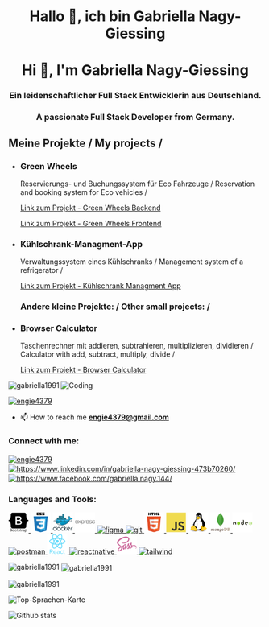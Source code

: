 
<h1 align="center">Hallo 👋, ich bin Gabriella Nagy-Giessing</h1>
<h1 align="center">Hi 👋, I'm Gabriella Nagy-Giessing</h1>

<h3 align="center">Ein leidenschaftlicher Full Stack Entwicklerin aus Deutschland.</h3>
<h3 align="center">A passionate Full Stack Developer from Germany.</h3>


 <h2>Meine Projekte / My projects /</h2>
    <ul>
      <li>
        <h3>Green Wheels</h3>
        <p>Reservierungs- und Buchungssystem für Eco Fahrzeuge / Reservation and booking system for Eco vehicles /</p>
        <p><a href="https://github.com/Green-Wheels/GreenWheels-Backend-express.js">Link zum Projekt - Green Wheels Backend</a></p>
        <p><a href="https://github.com/Green-Wheels/GreenWheels-Frontend-with-React">Link zum Projekt - Green Wheels Frontend</a></p>
      </li>
      <li>
        <h3>Kühlschrank-Managment-App</h3>
        <p>Verwaltungssystem eines Kühlschranks / Management system of a refrigerator /</p>
        <p><a href="https://github.com/Gabriella1991/Kuehlschrank-Managment-App">Link zum Projekt - Kühlschrank Managment App</a></p>
      </li>
      <h3>Andere kleine Projekte: / Other small projects: /</h3>
      <li>
        <h3>Browser Calculator</h3>
        <p>Taschenrechner mit addieren, subtrahieren, multiplizieren, dividieren / Calculator with add, subtract, multiply, divide / </p>
        <p><a href="https://github.com/Gabriella1991/Browser-Calculator-Nov-22">Link zum Projekt - Browser Calculator</a></p>
      </li>
    </ul>




 <img align="right"  alt="Coding" width="400" src="https://media1.giphy.com/media/MGdfeiKtEiEPS/giphy.gif?cid=ecf05e47ivvh8o6ouf36rp1k1c0wxior1khwpl6k5c64zt0t&ep=v1_gifs_related&rid=giphy.gif&ct=g" />

<p align="left"> <img src="https://komarev.com/ghpvc/?username=gabriella1991&label=Profile%20views&color=0e75b6&style=flat" alt="gabriella1991" /> </p>

<p align="left"> <a href="https://twitter.com/engie4379" target="blank"><img src="https://img.shields.io/twitter/follow/engie4379?logo=twitter&style=for-the-badge" alt="engie4379" /></a> </p>

- 📫 How to reach me **engie4379@gmail.com**

<h3 align="left">Connect with me:</h3>
<p align="left">
<a href="https://twitter.com/engie4379" target="blank"><img align="center" src="https://raw.githubusercontent.com/rahuldkjain/github-profile-readme-generator/master/src/images/icons/Social/twitter.svg" alt="engie4379" height="30" width="40" /></a>
<a href="https://linkedin.com/in/gabriella-nagy-giessing-473b70260/" target="blank"><img align="center" src="https://raw.githubusercontent.com/rahuldkjain/github-profile-readme-generator/master/src/images/icons/Social/linked-in-alt.svg" alt="https://www.linkedin.com/in/gabriella-nagy-giessing-473b70260/" height="30" width="40" /></a>
<a href="https://fb.com/https://www.facebook.com/gabriella.nagy.144/" target="blank"><img align="center" src="https://raw.githubusercontent.com/rahuldkjain/github-profile-readme-generator/master/src/images/icons/Social/facebook.svg" alt="https://www.facebook.com/gabriella.nagy.144/" height="30" width="40" /></a>
</p>

<h3 align="left">Languages and Tools:</h3>
<p align="left"> <a href="https://getbootstrap.com" target="_blank" rel="noreferrer"> <img src="https://raw.githubusercontent.com/devicons/devicon/master/icons/bootstrap/bootstrap-plain-wordmark.svg" alt="bootstrap" width="40" height="40"/> </a> <a href="https://www.w3schools.com/css/" target="_blank" rel="noreferrer"> <img src="https://raw.githubusercontent.com/devicons/devicon/master/icons/css3/css3-original-wordmark.svg" alt="css3" width="40" height="40"/> </a> <a href="https://www.docker.com/" target="_blank" rel="noreferrer"> <img src="https://raw.githubusercontent.com/devicons/devicon/master/icons/docker/docker-original-wordmark.svg" alt="docker" width="40" height="40"/> </a> <a href="https://expressjs.com" target="_blank" rel="noreferrer"> <img src="https://raw.githubusercontent.com/devicons/devicon/master/icons/express/express-original-wordmark.svg" alt="express" width="40" height="40"/> </a> <a href="https://www.figma.com/" target="_blank" rel="noreferrer"> <img src="https://www.vectorlogo.zone/logos/figma/figma-icon.svg" alt="figma" width="40" height="40"/> </a> <a href="https://git-scm.com/" target="_blank" rel="noreferrer"> <img src="https://www.vectorlogo.zone/logos/git-scm/git-scm-icon.svg" alt="git" width="40" height="40"/> </a> <a href="https://www.w3.org/html/" target="_blank" rel="noreferrer"> <img src="https://raw.githubusercontent.com/devicons/devicon/master/icons/html5/html5-original-wordmark.svg" alt="html5" width="40" height="40"/> </a> <a href="https://developer.mozilla.org/en-US/docs/Web/JavaScript" target="_blank" rel="noreferrer"> <img src="https://raw.githubusercontent.com/devicons/devicon/master/icons/javascript/javascript-original.svg" alt="javascript" width="40" height="40"/> </a> <a href="https://www.linux.org/" target="_blank" rel="noreferrer"> <img src="https://raw.githubusercontent.com/devicons/devicon/master/icons/linux/linux-original.svg" alt="linux" width="40" height="40"/> </a> <a href="https://www.mongodb.com/" target="_blank" rel="noreferrer"> <img src="https://raw.githubusercontent.com/devicons/devicon/master/icons/mongodb/mongodb-original-wordmark.svg" alt="mongodb" width="40" height="40"/> </a> <a href="https://nodejs.org" target="_blank" rel="noreferrer"> <img src="https://raw.githubusercontent.com/devicons/devicon/master/icons/nodejs/nodejs-original-wordmark.svg" alt="nodejs" width="40" height="40"/> </a> <a href="https://postman.com" target="_blank" rel="noreferrer"> <img src="https://www.vectorlogo.zone/logos/getpostman/getpostman-icon.svg" alt="postman" width="40" height="40"/> </a> <a href="https://reactjs.org/" target="_blank" rel="noreferrer"> <img src="https://raw.githubusercontent.com/devicons/devicon/master/icons/react/react-original-wordmark.svg" alt="react" width="40" height="40"/> </a> <a href="https://reactnative.dev/" target="_blank" rel="noreferrer"> <img src="https://reactnative.dev/img/header_logo.svg" alt="reactnative" width="40" height="40"/> </a> <a href="https://sass-lang.com" target="_blank" rel="noreferrer"> <img src="https://raw.githubusercontent.com/devicons/devicon/master/icons/sass/sass-original.svg" alt="sass" width="40" height="40"/> </a> <a href="https://tailwindcss.com/" target="_blank" rel="noreferrer"> <img src="https://www.vectorlogo.zone/logos/tailwindcss/tailwindcss-icon.svg" alt="tailwind" width="40" height="40"/> </a> </p>

<p><img align="left" src="https://github-readme-stats.vercel.app/api/top-langs?username=gabriella1991&show_icons=true&locale=en&layout=compact" alt="gabriella1991" /></p>

<p>&nbsp;<img align="center" src="https://github-readme-stats.vercel.app/api?username=gabriella1991&show_icons=true&locale=en" alt="gabriella1991" /></p>

<p><img align="center" src="https://github-readme-streak-stats.herokuapp.com/?user=gabriella1991&" alt="gabriella1991" /></p>


 
![Top-Sprachen-Karte](https://github-readme-stats.vercel.app/api/top-langs/?username=Gabriella1991&layout=compact)

![Github stats]( https://github-readme-stats.vercel.app/api?username=Gabriella1991&theme=highcontrast&show_icons=true&count_private=true )

<!--
**Gabriella1991/Gabriella1991** is a ✨ _special_ ✨ repository because its `README.md` (this file) appears on your GitHub profile.

Here are some ideas to get you started:

- 🔭 I’m currently working on ...
- 🌱 I’m currently learning ...
- 👯 I’m looking to collaborate on ...
- 🤔 I’m looking for help with ...
- 💬 Ask me about ...
- 📫 How to reach me: Xing Profil : https://www.xing.com/profile/Gabriella_NagyGiessing/cv
- 😄 Pronouns: ...
- ⚡ Fun fact: ...
-->
